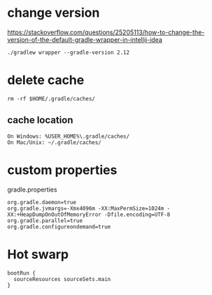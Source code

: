 # change version
https://stackoverflow.com/questions/25205113/how-to-change-the-version-of-the-default-gradle-wrapper-in-intellij-idea

```Shell
./gradlew wrapper --gradle-version 2.12
```

# delete cache
```
rm -rf $HOME/.gradle/caches/
```

## cache location
```
On Windows: %USER_HOME%\.gradle/caches/
On Mac/Unix: ~/.gradle/caches/
```

# custom properties
gradle.properties

```
org.gradle.daemon=true
org.gradle.jvmargs=-Xmx4096m -XX:MaxPermSize=1024m -XX:+HeapDumpOnOutOfMemoryError -Dfile.encoding=UTF-8
org.gradle.parallel=true
org.gradle.configureondemand=true
```

# Hot swarp
```
bootRun {
  sourceResources sourceSets.main
}
```
